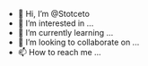 - 👋 Hi, I’m @Stotceto
- 👀 I’m interested in ...
- 🌱 I’m currently learning ...
- 💞️ I’m looking to collaborate on ...
- 📫 How to reach me ...

<!---
Stotceto/Stotceto is a ✨ special ✨ repository because its `README.md` (this file) appears on your GitHub profile.
You can click the Preview link to take a look at your changes.
--->
